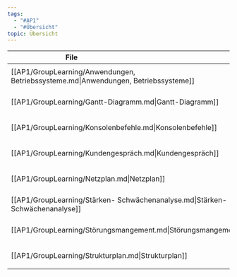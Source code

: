 ```yaml
---
tags:
  - "#AP1"
  - "#Übersicht"
topic: Übersicht
---
```

| <div style="width:275px;">File</div>                                                | <div style='width:150px;'>Topic</div> | <div style='width:200px;'>Tags</div> |
| ----------------------------------------------------------------------------------- | ------------------------------------- | ------------------------------------ |
| [[AP1/GroupLearning/Anwendungen, Betriebssysteme.md\|Anwendungen, Betriebssysteme]] | Funktionsweise PC                     | <ul><li>#AP1</li></ul>               |
| [[AP1/GroupLearning/Gantt-Diagramm.md\|Gantt-Diagramm]]                             | Projektmanagement                     | <ul><li>#AP1</li></ul>               |
| [[AP1/GroupLearning/Konsolenbefehle.md\|Konsolenbefehle]]                           | CheatSheet, Commands                  | <ul><li>#AP1</li></ul>               |
| [[AP1/GroupLearning/Kundengespräch.md\|Kundengespräch]]                             | Wirtschaft                            | <ul><li>#AP1</li></ul>               |
| [[AP1/GroupLearning/Netzplan.md\|Netzplan]]                                         | Projektmanagement                     | <ul><li>#AP1</li></ul>               |
| [[AP1/GroupLearning/Stärken- Schwächenanalyse.md\|Stärken- Schwächenanalyse]]       | Wirtschaft                            | <ul><li>#AP1</li></ul>               |
| [[AP1/GroupLearning/Störungsmangement.md\|Störungsmangement]]                       | Wirtschaft                            | <ul><li>#AP1</li></ul>               |
| [[AP1/GroupLearning/Strukturplan.md\|Strukturplan]]                                 | Projektmanagement                     | <ul><li>#AP1</li></ul>               |
